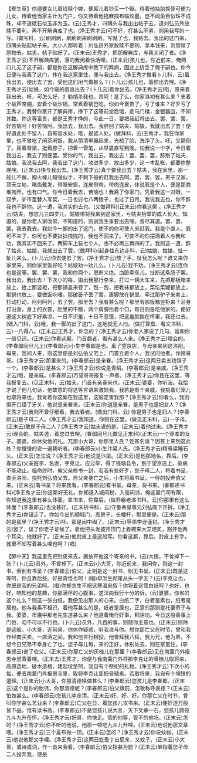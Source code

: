 <!-- { "loadSidebar": true } -->
【寄生草】你道要女儿着钱赎个婢，要厮儿着钞买一个躯。待着他抽胎换骨可便为儿女，待着他当家主计为门户，你又待着他拖麻拽布临坟墓，岂不闻鱼目似珠不成珠，却不道碔石似玉非为玉。(云)王秀才，四隅头与我出出帖子去，道刘弘员外放赎不要利，再不开解典库了也。(净王秀才云)可不好，打甚么不紧，则用我写的一写。(做写科，云)刷刷刷，刷刷刷来刷刷刷。写就了也，我贴去。我出的这门来，四隅头贴起帖子来。大小人都听着：刘弘员外家放赎不要利，拿本钱来，则管赎了原物去。姑夫，帖子贴好了。(正末云)王秀才，把那解典库，与我关闭了者。(净王秀才云)不开解典库罢，落的我闲着快活哩。(正末云)孩儿也，你近前来，俺两口儿无了这子嗣，都是你在这解典库中致下的弊病，因此上折乏了俺子嗣也。你今日便与我离了这门，休在我这家里住，便与我出去。(净王秀才做看卜儿科，云)着我出去，便出去了罢，受他这们闲气做甚么？(卜儿云)孩儿也，着你出去哩。(净王秀才云)姑娘，如今端的着谁出去？(卜儿云)着你出去。(净王秀才云)哦，原来着我出去。呸，可怎么好，扌勒掯杀我也。苦阿！是了么，你家当初有甚么来？支着个破芦席棚，安着个破沙锅，常煮着锅巴吃。你如今富贵了，亏了谁来？好歹亏了王秀才。我替你家开了解典库，挣下了这等前堂后馆，走马门楼，金银器皿，不知其数。你这等富贵，都是王秀才挣的，今此一日，要把我赶将出去。罢、罢、罢，好苦恼阿！好苦恼阿。我出去，我出去。我辞别了姑夫、姑娘，我就出去了罢！便好道此处不留人，自有留水处，哦，是留人处。(做拜科，云)王秀才，我在你家里，也不曾吃了闲茶闲饭。我从那清早晨起来，光梳了脸，洗净了头。呸，又颠倒了。屈着脊梁，挺着脖子，把着一管笔，从早晨直写到晚。怕我说一个字，今日着我出去，我去了则便罢。受你的气，我出去，我出去！罢、罢、罢，辞别了姑夫、姑娘。我说我去阿，我若出了这门，收进多少，放出多少，这一本乱帐，都要你整理哩。(正末云)快与我出去。(净王秀才云)真个要我出去？姑夫，我在家里，那一般儿不做，掏火棒儿短强似手，不刺下般的赶我出去呵。罢、罢、罢，男子汉家，顶天立地，噙齿戴发，带眼安眉，连皮带肉，带肉连皮，休说我是个人，便是那粪堆掏开，也有口气。你今日着我去，苦恼也！我离了你家门，凭着我这一对眼，一双手，驴市里替人写契，一日也讨七八两银子，也过了日月。我说我去也，你不辞我也不辞你。这一遭，我其实的去也。(又做拜科)(正末云)你看这厮
。(净王秀才云)姑夫，想您儿三四岁儿，姑娘带将我来到这家里，亏姑夫抬举的成人长大。知道的，是你老人家改常，不知道的，则说我生事要出去哩。各尽其道。罢、罢、罢，我去我去。我如今一脚的出了这门，使不的你可使人来赶我。我是个直人，我可不来了，你可也不要扯扯拽拽的，我也不回来了。可使不的你摆酒着人与我和劝，我其实不回来了。两脚车上装七个人，也不必再三再四的了。我则这一遭，辞了姑夫、姑娘，我就出去了罢。(做拜科)(起身往东边走科，云)姑娘、姑娘，扯一扯儿来么。(卜儿云)你去便去了罢。(净王秀才云)放了手，扯我怎么呢？谁又来你家里来，则你家里饭好吃？姑娘劝一劝儿么。(卜儿云)我不劝。(净王秀才云)连你也是这等。罢、罢、罢，我和你两个，恩断义绝。血脏牵车儿，扯断这条肠子罢。我出去，我出去！下次小的每，搬出我那行李来，打过一辆大车来，先把那板箱来放上，抬上那竖柜，把那铺盖来卷了，包一包，把靴袜都放上，菜坛菜罐都放上，那锅也放上，要做饭吃哩。那破篓子丢了罢，裹脚放在锅里。牵过那驴子来套上，打动打动，阿列阿列，去了罢。那里去？我有甚么呢？那里有那板箱竖柜来？沿身打沿身，身上的衣裳，肚里的干粮，两个肩膀抬着个口，每日则是吃他家的。便好道这大树底下好乘凉。一日不识羞，十日不忍饿，把这羞脸揣在怀里，我还过去。(做入门科，云)哦，我一脚的出了这门，这地就无人扫。(做打算盘、看文书科，云)一八得八。(正末云)王秀才，你怎的？(净王秀才云)你老人家说了几句，谁和你一般见识。(正末云)你看这厮。门首觑者，看有甚么人来。(净王秀才云)理会的。(李春郎同旦儿上)(李春郎云)小生李春郎是也。离了望京店，与母亲来到这洛阳。母亲，我问人来，则这里便是刘弘伯父宅上。门首立着个人，我试问他者。作揖哥哥。(净王秀才云)那里来的。(李春郎云)是亲眷。(净王秀才云)这两日卖五钱银子一个。(李春郎云)是甚么？(净王秀才云)你说是青绢。(李春郎云)是亲戚。(净王秀才云)哦，是亲戚。(李春郎云)万望哥哥报复一声者。(净王秀才云)你且在这里，等我报复去。(见正末科，云)姑夫，门首有亲眷来也。(正末云)婆婆，你听波。我恰才说了他几句话，他故意的将这等言语来激恼我。我若是有个亲戚，我挑着灯笼儿也取将来也，我肯着你这厮在我这里，这般定害我那？(净王秀才云)你看么，我则但开口错了牙关，他说是亲眷来。(正末云)你道是亲眷，是男子也是妇女人？(净王秀才云)我则不曾仔细看，我去看者。(做出门科，云)
你是男子也是妇人？(李春郎云)是子母二人。(净王秀才云)我知道，你则在这里。(做见正末科，云)一子母。(正末云)敢是子母二人？(净王秀才云)姑夫说的是。(正末云)着他过来。(净王秀才云)理会的。姑夫道，着您过去哩。(春郎同旦儿做见正末科)(正末云)一个穿孝的女子。婆婆，你休受他的礼。兀那小大哥，你那里人氏？姓甚名谁？因甚上来到这此处？你慢慢的说一遍我听者。(李春郎云)小生汴梁人氏。(净王秀才云)精脊梁睡石头。(正末云)怎生说？(净王秀才云)他说是汴梁。(正末云)是他那地名，靠后。(李春郎云)父亲姓李，名逊，字克让。应过举，得了钱塘县令，到于望京店上，染病不能动止。临命终时，俺父亲修书一封，若我有些好歹，您子母二人，将着书呈，直至洛阳，投托刘弘伯父去。自父亲身亡之后，小生将着书呈，一径的投奔伯父来。(正末云)有书呈？将来我看。(李春郎云)有书呈。母亲，将书来。(春郎递书科)(净王秀才云)你这厮好无礼。你知道入城问税，入衙问讳，俺这里门司有限，你知道我这里有甚么体面，拿书来，你靠后。(做乔躯老递书科，云)你那里有这么体面？(李春郎云)也没甚好。(正末拆书科，云)守鲁奉呈尊兄刘弘阁下开拆。(净王秀才云)你错走了。你如今出的顺城门，高房子，长幡杆，那里便是。(正末云)那的是那里？(净王秀才云)呸。那是闵中阁了。(正末云)辱弟李逊谨封。(净王秀才云)罢了，误了你老子证候了。着他把头发披开顶门上着碗来大艾焙炙，豁开他两个耳朵，他就好了。(正末云)他封皮上是这般写。你看这厮，靠后。封皮上有字，就里不知写着甚么哩也呵？(唱)

【醉中天】我这里先把封皮来去，展放开他这个寄来的书。(云)大嫂，不曾掉下一张？(卜儿云)员外，不曾掉下。(正末云)小大哥，你近前来，我问你，则这一封书，索别有书呈？(李春郎云)伯父，止则是这一封书，别无书呈。(正末云)既是这等呵，你且靠后些。好是奇怪也呵！(唱)却怎生彻尾从头一字无？(云)李克让也，你既是我的兄弟呵。(唱)你却怎生不把这寒温来叙？你将着这雪白纸呵？也好，也好，咱知他的意趣，你那满怀的心腹事，这汉向我行十分的诉。(云)婆婆，你省的这个礼么？则这一张白纸，我便见出那人的心来。白纸二字，白者是素也，纸者是居也。他与我素不相识，着他写甚么的是。纸者是居也，正意的那则是托妻寄子与我。婆婆，市廛中那老先生道甚么来？他道着俺行好事，积阴功。今日这般善事上门也，咱不可以不行也。(卜儿云)员外，凡百的事，则随你主意也。(正末云)则除是这般。小大哥，近前来，你休作疑惑，听我说与你。想你那亡父在时节，曾和我作经商买卖，一席酒之间，我和他言行相投。他曾拜我八拜，我为兄，他为弟，不想今日兄弟不幸身亡了也。您子母儿每，来的正好，休别处去，则在家里住。(李春郎云)谢了伯父。(正末云)你那亡父的灰榇儿在那里？(李春郎云)见在南薰门外报恩寺里寄着哩。(正末去)王秀才，你便与我南薰门外将那李克让的骨榇儿取将来，高原选地，破木造棺，建起坟茔呵，我自有个祭祀的礼物。(净王秀才云)下次小的每，便去南薰门外报恩寺里，取将李克让那把骨殖来。若取将来，我自有个埋殡的道理。(正末云)小大哥，你那清德唤做甚么？(李春郎云)您孩儿是李春郎。(正末云)这个是你的胎讳，你那清德呢？(李春郎云)伯父跟前，怎敢称呼表德？(正末云)怕做甚么。(李春郎云)您孩儿李彦清。(正末云)好、好、好。你那亡父在时节，曾叫你学甚么艺业来？(李春郎云)亡父在日，着您孩儿攻书来。(正末云)便好道万般皆下品，惟有读书高。(李春郎云)不是您孩儿说大言，天下文章一石，您孩儿颇揽九斗九升在怀。(净王秀才云)好哥，你快走。管的他穿，管不的他吃。(正末云)怎的？(净王秀才云)你不听的他说，他那一顿吃九斗九升哩。(正末云)他说他那文章哩。(净王秀才云)三个夏布做一顶。(正末云)怎的？(净王秀才云)你说蚊帐。(正末云)他说他那文字哩。(净王秀才云)这两日虼蚤丁出屁来，又蚊子。(正末云)小大哥，或诗或词，作一首来我看。(李春郎云)伯父指甚为题？(正末云)单指着您子母二人投奔我，便是

